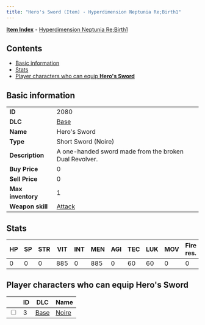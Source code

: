 ```yaml
---
title: "Hero's Sword (Item) - Hyperdimension Neptunia Re;Birth1"
---
```


[**Item Index**](/neptunia/rb1/item/index.html) - [Hyperdimension Neptunia Re;Birth1](/neptunia/rb1)

## Contents

- [Basic information](#basic-information)
- [Stats](#stats)
- [Player characters who can equip **Hero's Sword**](#player-characters-who-can-equip-heros-sword)

## Basic information

|   |   |
| -- | -- |
| **ID** | 2080 |
| **DLC** | [Base](/neptunia/rb1/dlc/1-base.html) |
| **Name** | Hero's Sword |
| **Type** | Short Sword (Noire) |
| **Description** | A one-handed sword made from the broken Dual Revolver. |
| **Buy Price** | 0 |
| **Sell Price** | 0 |
| **Max inventory** | 1 |
| **Weapon skill** | [Attack](/neptunia/rb1/skill/1-401-attack.html) |


## Stats

| HP | SP | STR | VIT | INT | MEN | AGI | TEC | LUK | MOV | Fire res. | Ice res. | Wind res. | Lightning res. |
| -- | -- | --- | --- | --- | --- | --- | --- | --- | --- | --------- | -------- | --------- | -------------- |
| 0 | 0 | 0 | 885 | 0 | 885 | 0 | 60 | 60 | 0 | 0 | 0 | 0 | 0 |


## Player characters who can equip **Hero's Sword**

|    | ID | DLC | Name |
| -- | -- | --- | ---- |
| <input type="checkbox" id="rb1-player-1-3" class="trackbox" /> | 3 | [Base](/neptunia/rb1/dlc/1-base.html) | [Noire](/neptunia/rb1/player/1-3-noire.html) |
